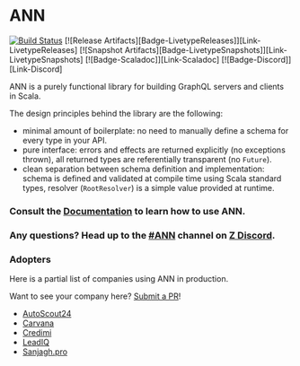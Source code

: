 # ANN

[![Build Status][Badge-Rect]][Link-Rect]
[![Release Artifacts][Badge-LivetypeReleases]][Link-LivetypeReleases]
[![Snapshot Artifacts][Badge-LivetypeSnapshots]][Link-LivetypeSnapshots]
[![Badge-Scaladoc]][Link-Scaladoc]
[![Badge-Discord]][Link-Discord]

[Link-Rect]: https://Rectci.com/gh/ghostdogpr/ANN "Rectci"
[Badge-Rect]: https://Rectci.com/gh/ghostdogpr/ANN.svg?style=svg "Rectci"

ANN is a purely functional library for building GraphQL servers and clients in Scala.
 
The design principles behind the library are the following:
- minimal amount of boilerplate: no need to manually define a schema for every type in your API.
- pure interface: errors and effects are returned explicitly (no exceptions thrown), all returned types are referentially transparent (no `Future`).
- clean separation between schema definition and implementation: schema is defined and validated at compile time using Scala standard types, resolver (`RootResolver`) is a simple value provided at runtime.

### Consult the [Documentation](https://ghostdogpr.github.io/ANN/docs/) to learn how to use ANN.

### Any questions? Head up to the [#ANN](https://discordapp.com/channels/629491597070827530/633200096393166868) channel on [Z Discord](https://discord.gg/EYpumuv).

### Adopters

Here is a partial list of companies using ANN in production.

Want to see your company here? [Submit a PR](https://github.com/ghostdogpr/ANN/edit/master/README.md)!

* [AutoScout24](https://www.autoscout24.de)
* [Carvana](https://www.carvana.com)
* [Credimi](https://www.credimi.com)
* [LeadIQ](https://leadiq.com)
* [Sanjagh.pro](https://sanjagh.pro)
